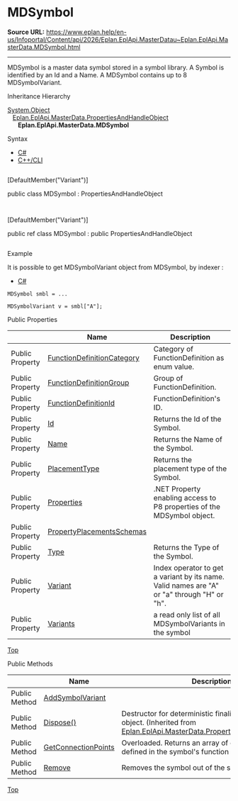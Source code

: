 # MDSymbol

**Source URL:** https://www.eplan.help/en-us/Infoportal/Content/api/2026/Eplan.EplApi.MasterDatau~Eplan.EplApi.MasterData.MDSymbol.html

---

MDSymbol is a master data symbol stored in a symbol library. A Symbol is identified by an Id and a Name. A MDSymbol contains up to 8 MDSymbolVariant.

Inheritance Hierarchy

[System.Object](#)  
   [Eplan.EplApi.MasterData.PropertiesAndHandleObject](Eplan.EplApi.MasterDatau~Eplan.EplApi.MasterData.PropertiesAndHandleObject.html)  
      **Eplan.EplApi.MasterData.MDSymbol**

Syntax

- [C#](#i-syntax-CS)
- [C++/CLI](#i-syntax-CPP2005)

```
```
[DefaultMember("Variant")]

public class MDSymbol : PropertiesAndHandleObject
```
```

```
```
[DefaultMember("Variant")]

public ref class MDSymbol : public PropertiesAndHandleObject
```
```

Example

It is possible to get MDSymbolVariant object from MDSymbol, by indexer :

- [C#](#i-tab-content-ce2bfe8e-3487-492b-b95c-993c72d183d8)

```
MDSymbol smbl = ...

MDSymbolVariant v = smbl["A"];
```




Public Properties

|  | Name | Description |
| --- | --- | --- |
| Public Property | [FunctionDefinitionCategory](Eplan.EplApi.MasterDatau~Eplan.EplApi.MasterData.MDSymbol~FunctionDefinitionCategory.html) | Category of FunctionDefinition as enum value. |
| Public Property | [FunctionDefinitionGroup](Eplan.EplApi.MasterDatau~Eplan.EplApi.MasterData.MDSymbol~FunctionDefinitionGroup.html) | Group of FunctionDefinition. |
| Public Property | [FunctionDefinitionId](Eplan.EplApi.MasterDatau~Eplan.EplApi.MasterData.MDSymbol~FunctionDefinitionId.html) | FunctionDefinition's ID. |
| Public Property | [Id](Eplan.EplApi.MasterDatau~Eplan.EplApi.MasterData.MDSymbol~Id.html) | Returns the Id of the Symbol. |
| Public Property | [Name](Eplan.EplApi.MasterDatau~Eplan.EplApi.MasterData.MDSymbol~Name.html) | Returns the Name of the Symbol. |
| Public Property | [PlacementType](Eplan.EplApi.MasterDatau~Eplan.EplApi.MasterData.MDSymbol~PlacementType.html) | Returns the placement type of the Symbol. |
| Public Property | [Properties](Eplan.EplApi.MasterDatau~Eplan.EplApi.MasterData.MDSymbol~Properties.html) | .NET Property enabling access to P8 properties of the MDSymbol object. |
| Public Property | [PropertyPlacementsSchemas](Eplan.EplApi.MasterDatau~Eplan.EplApi.MasterData.MDSymbol~PropertyPlacementsSchemas.html) |  |
| Public Property | [Type](Eplan.EplApi.MasterDatau~Eplan.EplApi.MasterData.MDSymbol~Type.html) | Returns the Type of the Symbol. |
| Public Property | [Variant](Eplan.EplApi.MasterDatau~Eplan.EplApi.MasterData.MDSymbol~Variant.html) | Index operator to get a variant by its name. Valid names are "A" or "a" through "H" or "h". |
| Public Property | [Variants](Eplan.EplApi.MasterDatau~Eplan.EplApi.MasterData.MDSymbol~Variants.html) | a read only list of all MDSymbolVariants in the symbol |

[Top](#top)

Public Methods

|  | Name | Description |
| --- | --- | --- |
| Public Method | [AddSymbolVariant](Eplan.EplApi.MasterDatau~Eplan.EplApi.MasterData.MDSymbol~AddSymbolVariant.html) |  |
| Public Method | [Dispose()](Eplan.EplApi.MasterDatau~Eplan.EplApi.MasterData.PropertiesAndHandleObject~Dispose().html) | Destructor for deterministic finalization of MDSymbol object. (Inherited from [Eplan.EplApi.MasterData.PropertiesAndHandleObject](Eplan.EplApi.MasterDatau~Eplan.EplApi.MasterData.PropertiesAndHandleObject.html)) |
| Public Method | [GetConnectionPoints](Eplan.EplApi.MasterDatau~Eplan.EplApi.MasterData.MDSymbol~GetConnectionPoints.html) | Overloaded. Returns an array of connection points defined in the symbol's function definition. |
| Public Method | [Remove](Eplan.EplApi.MasterDatau~Eplan.EplApi.MasterData.MDSymbol~Remove.html) | Removes the symbol out of the symbol library. |

[Top](#top)
